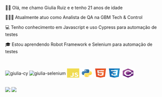 🙋🏻 Olá, me chamo Giulia Ruiz e e tenho 21 anos de idade

👩🏻‍💻 Atualmente atuo como Analista de QA na GBM Tech & Control

💻 Tenho conhecimento em Javascript e uso Cypress para automação de testes

🎓 Estou aprendendo Robot Framework e Selenium para automação de testes

##

<div style="display: inline_block"><br>
  <img align="center" alt="giulia-cy" height="30" width="40" src="https://cdn.jsdelivr.net/gh/devicons/devicon@latest/icons/cypressio/cypressio-original.svg">
  <img align="center" alt="giulia-selenium" height="30" width="40" src="https://cdn.jsdelivr.net/gh/devicons/devicon@latest/icons/selenium/selenium-original.svg">
  <img align="center" alt="giulia-js" height="30" width="40" src="https://raw.githubusercontent.com/devicons/devicon/master/icons/javascript/javascript-plain.svg">
  <img align="center" alt="giulia-python" height="30" width="40" src="https://raw.githubusercontent.com/devicons/devicon/master/icons/python/python-original.svg">
  <img align="center" alt="giulia-html" height="30" width="40" src="https://raw.githubusercontent.com/devicons/devicon/master/icons/html5/html5-original.svg">
  <img align="center" alt="giulia-css" height="30" width="40" src="https://raw.githubusercontent.com/devicons/devicon/master/icons/css3/css3-original.svg">
  <img align="center" alt="giulia-Csharp" height="30" width="40" src="https://raw.githubusercontent.com/devicons/devicon/master/icons/csharp/csharp-original.svg">
</div>

  
  ##
 
<div> 
  <a href="https://www.linkedin.com/in/giulia-ruiz-793a5226a/" target="_blank"><img src="https://img.shields.io/badge/-LinkedIn-%230077B5?style=for-the-badge&logo=linkedin&logoColor=white" target="_blank"></a>
  <a href = "mailto:giulia.ruiz20@gmail.com"><img src="https://img.shields.io/badge/-Gmail-%23333?style=for-the-badge&logo=gmail&logoColor=white" target="_blank"></a>
</div>
